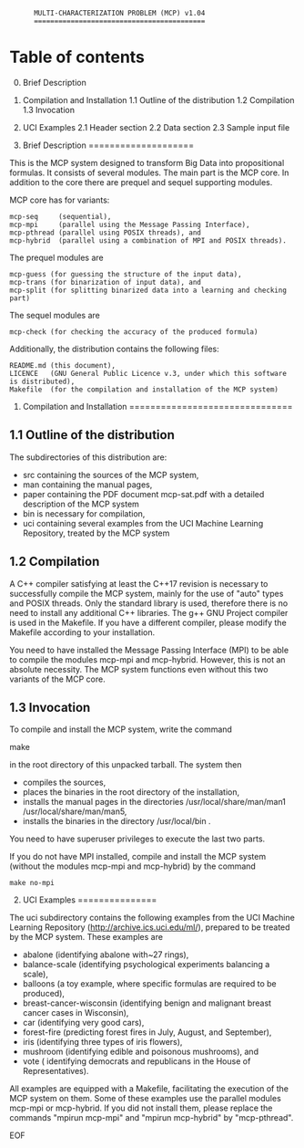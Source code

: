 	      MULTI-CHARACTERIZATION PROBLEM (MCP) v1.04
	      ==========================================
				   
Table of contents
=================

0. Brief Description
1. Compilation and Installation
   1.1 Outline of the distribution
   1.2 Compilation
   1.3 Invocation
2. UCI Examples
   2.1 Header section
   2.2 Data section
   2.3 Sample input file



0. Brief Description
====================

This  is  the   MCP  system  designed  to  transform   Big  Data  into
propositional formulas. It consists of  several modules. The main part
is the MCP core. In addition to  the core there are prequel and sequel
supporting modules.

MCP core has for variants:

    mcp-seq     (sequential),
    mcp-mpi     (parallel using the Message Passing Interface),
    mcp-pthread (parallel using POSIX threads), and
    mcp-hybrid  (parallel using a combination of MPI and POSIX threads).

The prequel modules are

    mcp-guess (for guessing the structure of the input data),
    mcp-trans (for binarization of input data), and
    mcp-split (for splitting binarized data into a learning and checking part)

The sequel modules are

    mcp-check (for checking the accuracy of the produced formula)

Additionally, the distribution contains the following files:

    README.md (this document),
    LICENCE   (GNU General Public Licence v.3, under which this software is distributed),
    Makefile  (for the compilation and installation of the MCP system)

1. Compilation and Installation
===============================

1.1 Outline of the distribution
-------------------------------

The subdirectories of this distribution are:
 - src   containing the sources of the MCP system,
 - man   containing the manual pages,
 - paper containing the PDF document mcp-sat.pdf with a detailed
   	 description of the MCP system
 - bin   is necessary for compilation,
 - uci   containing several examples from the UCI Machine Learning
         Repository, treated by the MCP system

1.2 Compilation
---------------

A C++ compiler satisfying at least  the C++17 revision is necessary to
successfully  compile the  MCP system,  mainly for  the use  of "auto"
types and POSIX threads. Only  the standard library is used, therefore
there is no need to install any additional C++ libraries.  The g++ GNU
Project compiler  is used  in the  Makefile. If  you have  a different
compiler, please modify the Makefile according to your installation.

You need to  have installed the Message Passing Interface  (MPI) to be
able to compile the modules  mcp-mpi and mcp-hybrid.  However, this is
not an absolute necessity. The  MCP system functions even without this
two variants of the MCP core.

1.3 Invocation
--------------

To compile and install the MCP system, write the command

   make

in the root directory of this unpacked tarball. The system then

   - compiles the sources,
   - places the binaries in the root directory of the installation,
   - installs the manual pages in the directories
     /usr/local/share/man/man1 /usr/local/share/man/man5,
   - installs the binaries in the directory /usr/local/bin .

You need to have superuser privileges to execute the last two parts.

If you do  not have MPI installed, compile and  install the MCP system
(without the modules mcp-mpi and mcp-hybrid) by the command

    make no-mpi

2. UCI Examples
===============

The  uci subdirectory  contains the  following examples  from the  UCI
Machine Learning Repository (http://archive.ics.uci.edu/ml/), prepared
to be treated by the MCP system. These examples are

 - abalone (identifying abalone with~27 rings),
 - balance-scale (identifying psychological experiments balancing a scale),
 - balloons (a toy example, where specific formulas are required to be produced),
 - breast-cancer-wisconsin (identifying benign and malignant breast cancer cases in Wisconsin),
 - car (identifying very good cars),
 - forest-fire (predicting forest fires in July, August, and September),
 - iris (identifying three types of iris flowers),
 - mushroom (identifying edible and poisonous mushrooms), and
 - vote ( identifying democrats and republicans in the House of Representatives).

All examples are equipped with  a Makefile, facilitating the execution
of the  MCP system on  them. Some of  these examples use  the parallel
modules mcp-mpi  or mcp-hybrid.  If  you did not install  them, please
replace  the  commands "mpirun  mcp-mpi"  and  "mpirun mcp-hybrid"  by
"mcp-pthread".

EOF

